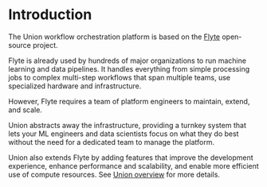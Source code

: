 # Introduction

The Union workflow orchestration platform is based on the [Flyte](https://flyte.org) open-source project.

Flyte is already used by hundreds of major organizations to run machine learning and data pipelines. It handles everything from simple processing jobs to complex multi-step workflows that span multiple teams, use specialized hardware and infrastructure.

However, Flyte requires a team of platform engineers to maintain, extend, and scale.

Union abstracts away the infrastructure, providing a turnkey system that lets your ML engineers and data scientists focus on what they do best without the need for a dedicated team to manage the platform.

Union also extends Flyte by adding features that improve the development experience, enhance performance and scalability, and enable more efficient use of compute resources. See [Union overview](union-overview) for more details.

